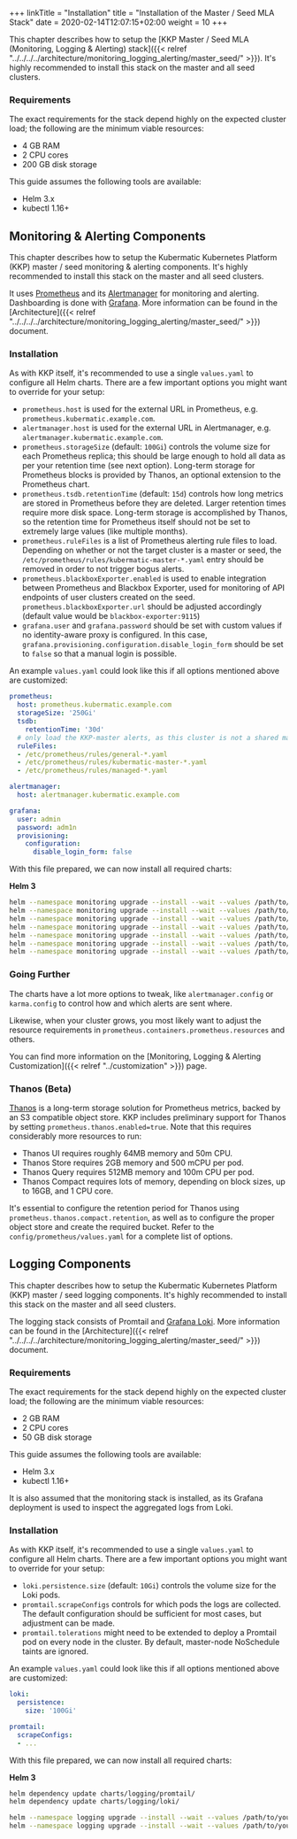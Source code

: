 +++
linkTitle = "Installation"
title = "Installation of the Master / Seed MLA Stack"
date = 2020-02-14T12:07:15+02:00
weight = 10
+++

This chapter describes how to setup the [KKP Master / Seed MLA (Monitoring, Logging & Alerting) stack]({{< relref "../../../../architecture/monitoring_logging_alerting/master_seed/" >}}). It's highly recommended to install this stack on the master and all seed clusters.

### Requirements

The exact requirements for the stack depend highly on the expected cluster load; the following are the minimum
viable resources:

* 4 GB RAM
* 2 CPU cores
* 200 GB disk storage

This guide assumes the following tools are available:

* Helm 3.x
* kubectl 1.16+

## Monitoring & Alerting Components

This chapter describes how to setup the Kubermatic Kubernetes Platform (KKP) master / seed monitoring & alerting components. It's highly recommended to install this
stack on the master and all seed clusters.

It uses [Prometheus](https://prometheus.io) and its [Alertmanager](https://prometheus.io/docs/alerting/alertmanager/) for monitoring and alerting. Dashboarding is done with [Grafana](https://grafana.com). More information can be found in the [Architecture]({{< relref "../../../../architecture/monitoring_logging_alerting/master_seed/" >}}) document.

### Installation

As with KKP itself, it's recommended to use a single `values.yaml` to configure all Helm charts. There
are a few important options you might want to override for your setup:

* `prometheus.host` is used for the external URL in Prometheus, e.g. `prometheus.kubermatic.example.com`.
* `alertmanager.host` is used for the external URL in Alertmanager, e.g. `alertmanager.kubermatic.example.com`.
* `prometheus.storageSize` (default: `100Gi`) controls the volume size for each Prometheus replica; this should
  be large enough to hold all data as per your retention time (see next option). Long-term storage for Prometheus
  blocks is provided by Thanos, an optional extension to the Prometheus chart.
* `prometheus.tsdb.retentionTime` (default: `15d`) controls how long metrics are stored in Prometheus before they
  are deleted. Larger retention times require more disk space. Long-term storage is accomplished by Thanos, so the
  retention time for Prometheus itself should not be set to extremely large values (like multiple months).
* `prometheus.ruleFiles` is a list of Prometheus alerting rule files to load. Depending on whether or not the
  target cluster is a master or seed, the `/etc/prometheus/rules/kubermatic-master-*.yaml` entry should be removed
  in order to not trigger bogus alerts.
* `prometheus.blackboxExporter.enabled` is used to enable integration between Prometheus and Blackbox Exporter, used for monitoring of API endpoints of user clusters created on the seed. `prometheus.blackboxExporter.url` should be adjusted accordingly (default value would be `blackbox-exporter:9115`)
* `grafana.user` and `grafana.password` should be set with custom values if no identity-aware proxy is configured.
  In this case, `grafana.provisioning.configuration.disable_login_form` should be set to `false` so that a manual
  login is possible.

An example `values.yaml` could look like this if all options mentioned above are customized:

```yaml
prometheus:
  host: prometheus.kubermatic.example.com
  storageSize: '250Gi'
  tsdb:
    retentionTime: '30d'
  # only load the KKP-master alerts, as this cluster is not a shared master/seed
  ruleFiles:
  - /etc/prometheus/rules/general-*.yaml
  - /etc/prometheus/rules/kubermatic-master-*.yaml
  - /etc/prometheus/rules/managed-*.yaml

alertmanager:
  host: alertmanager.kubermatic.example.com

grafana:
  user: admin
  password: adm1n
  provisioning:
    configuration:
      disable_login_form: false
```

With this file prepared, we can now install all required charts:

**Helm 3**

```bash
helm --namespace monitoring upgrade --install --wait --values /path/to/your/helm-values.yaml prometheus charts/monitoring/prometheus/
helm --namespace monitoring upgrade --install --wait --values /path/to/your/helm-values.yaml alertmanager charts/monitoring/alertmanager/
helm --namespace monitoring upgrade --install --wait --values /path/to/your/helm-values.yaml node-exporter charts/monitoring/node-exporter/
helm --namespace monitoring upgrade --install --wait --values /path/to/your/helm-values.yaml kube-state-metrics charts/monitoring/kube-state-metrics/
helm --namespace monitoring upgrade --install --wait --values /path/to/your/helm-values.yaml grafana charts/monitoring/grafana/
helm --namespace monitoring upgrade --install --wait --values /path/to/your/helm-values.yaml karma charts/monitoring/karma/
helm --namespace monitoring upgrade --install --wait --values /path/to/your/helm-values.yaml blackbox-exporter charts/monitoring/blackbox-exporter/
```

### Going Further

The charts have a lot more options to tweak, like `alertmanager.config` or `karma.config` to control how and which
alerts are sent where.

Likewise, when your cluster grows, you most likely want to adjust the resource requirements in
`prometheus.containers.prometheus.resources` and others.

You can find more information on the [Monitoring, Logging & Alerting Customization]({{< relref "../customization" >}}) page.

### Thanos (Beta)

[Thanos](https://thanos.io/) is a long-term storage solution for Prometheus metrics, backed by an S3 compatible
object store. KKP includes preliminary support for Thanos by setting `prometheus.thanos.enabled=true`. Note
that this requires considerably more resources to run:

* Thanos UI requires roughly 64MB memory and 50m CPU.
* Thanos Store requires 2GB memory and 500 mCPU per pod.
* Thanos Query requires 512MB memory and 100m CPU per pod.
* Thanos Compact requires lots of memory, depending on block sizes, up to 16GB, and 1 CPU core.

It's essential to configure the retention period for Thanos using `prometheus.thanos.compact.retention`, as well as to
configure the proper object store and create the required bucket. Refer to the `config/prometheus/values.yaml` for a
complete list of options.

## Logging Components

This chapter describes how to setup the Kubermatic Kubernetes Platform (KKP) master / seed logging components. It's highly recommended to install this
stack on the master and all seed clusters.

The logging stack consists of Promtail and [Grafana Loki](https://grafana.com/oss/loki/). More information can be found in the [Architecture]({{< relref "../../../../architecture/monitoring_logging_alerting/master_seed/" >}}) document.

### Requirements

The exact requirements for the stack depend highly on the expected cluster load; the following are the minimum
viable resources:

* 2 GB RAM
* 2 CPU cores
* 50 GB disk storage

This guide assumes the following tools are available:

* Helm 3.x
* kubectl 1.16+

It is also assumed that the monitoring stack is installed, as its
Grafana deployment is used to inspect the aggregated logs from Loki.

### Installation

As with KKP itself, it's recommended to use a single `values.yaml` to configure all Helm charts. There
are a few important options you might want to override for your setup:

* `loki.persistence.size` (default: `10Gi`) controls the volume size for the Loki pods.
* `promtail.scrapeConfigs` controls for which pods the logs are collected. The default configuration should
  be sufficient for most cases, but adjustment can be made.
* `promtail.tolerations` might need to be extended to deploy a Promtail pod on every node in the cluster.
  By default, master-node NoSchedule taints are ignored.

An example `values.yaml` could look like this if all options mentioned above are customized:

```yaml
loki:
  persistence:
    size: '100Gi'

promtail:
  scrapeConfigs:
  - ...
```

With this file prepared, we can now install all required charts:

**Helm 3**

```bash
helm dependency update charts/logging/promtail/
helm dependency update charts/logging/loki/

helm --namespace logging upgrade --install --wait --values /path/to/your/helm-values.yaml promtail charts/logging/promtail/
helm --namespace logging upgrade --install --wait --values /path/to/your/helm-values.yaml loki charts/logging/loki/
```
